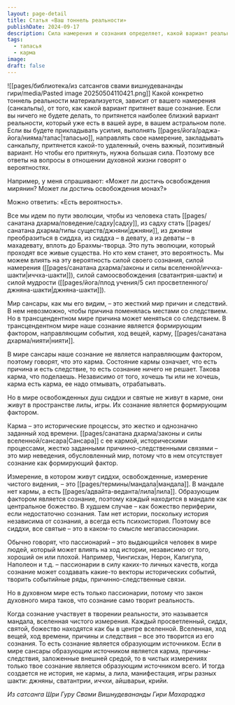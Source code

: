 ```yaml
---
layout: page-detail
title: Статья «Ваш тоннель реальности»
publishDate: 2024-09-17
description: Сила намерения и сознания определяет, какой вариант реальности материализуется – усилия и тапасья позволяют притянуть более высокий, позитивный путь. В сансаре доминирует карма и причинно-следственные связи, а в духовном измерении (мандале) сознание становится формирующим фактором, создавая лилу вместо кармы. Освобожденные души и сиддхи живут в мире, где их сознание творит реальность, а не подчиняется ей.
tags:
  - тапасья
  - карма
image: 
draft: false
---
```

![[pages/библиотека/из сатсангов свами вишнудевананды гири/media/Pasted image 20250504110421.png]]
Какой конкретно тоннель реальности материализуется, зависит от вашего намерения (санкальпы), от того, как какой вариант притянет ваше сознание. Если вы ничего не будете делать, то притянется наиболее близкий вариант реальности, который уже есть в вашей ауре, в вашем астральном поле. Если вы будете прикладывать усилия, выполнять [[pages/йога/раджа-йога/нияма/тапас|тапасью]], направлять свое намерение, закладывать санкальпу, притянется какой-то удаленный, очень важный, позитивный вариант. Но чтобы его притянуть, нужна большая сила. Поэтому все ответы на вопросы в отношении духовной жизни говорят о вероятностях.

 Например, у меня спрашивают: «Может ли достичь освобождения мирянин? Может ли достичь освобождения монах?»

 Можно ответить: «Есть вероятность».

 Все мы идем по пути эволюции, чтобы из человека стать [[pages/санатана дхарма/поведение/садху|садху]], из садху стать [[pages/санатана дхарма/типы существ/джняни|джняни]], из джняни преобразиться в сиддха, из сиддха – в девату, а из деваты – в махадевату, вплоть до Брахмы-творца. Это путь эволюции, который проходят все живые существа. Но кто кем станет, это вероятность. Мы можем влиять на эту вероятность силой своего сознания, силой намерения ([[pages/санатана дхарма/законы и силы вселенной/иччха-шакти|иччха-шакти]]), силой самоосвобождения (сватантрия-шакти) и силой мудрости ([[pages/йога/плод учения/5 сил просветленного/джняна-шакти|джняна-шакти]]). 

 Мир сансары, как мы его видим, – это жесткий мир причин и следствий. В нем невозможно, чтобы причина поменялась местами со следствием. Но в трансцендентном мире причина может меняться со следствием. В трансцендентном мире наше сознание является формирующим фактором, направляющим события, ход вещей, карму, [[pages/санатана дхарма/нияти|нияти]].

 В мире сансары наше сознание не является направляющим фактором, поэтому говорят, что это карма. Состояние кармы означает, что есть причина и есть следствие, то есть сознание ничего не решает. Такова карма, что поделаешь. Независимо от того, хочешь ты или не хочешь, карма есть карма, ее надо отмывать, отрабатывать.

 Но в мире освобожденных душ сиддхи и святые не живут в карме, они живут в пространстве лилы, игры. Их сознание является формирующим фактором.

 Карма – это исторические процессы, это жестко и однозначно заданный ход времени. [[pages/санатана дхарма/законы и силы вселенной/сансара|Сансара]] с ее кармой, историческими процессами, жестко заданными причинно-следственными связями – это мир неведения, обусловленный мир, потому что в нем отсутствует сознание как формирующий фактор.

 Измерение, в котором живут сиддхи, освобожденные, измерение чистого видения, – это [[pages/термины/мандала|мандала]]. В мандале нет кармы, а есть [[pages/адвайта-веданта/лила|лила]]. Образующим фактором является сознание, поэтому каждый находится в мандале как центральное божество. В худшем случае – как божество периферии, если недостаточно сознания. Там нет истории, поскольку история независима от сознания, а всегда есть психоистория. Поэтому все сиддхи, все святые – это в каком-то смысле мегапассионарии.

 Обычно говорят, что пассионарий – это выдающийся человек в мире людей, который может влиять на ход истории, независимо от того, хороший он или плохой. Например, Чингисхан, Нерон, Калигула, Наполеон и т.д. – пассионарии в силу каких-то личных качеств, когда сознание может создавать какие-то векторы исторических событий, творить событийные ряды, причинно-следственные связи.

 Но в духовном мире есть только пассионарии, потому что закон духовного мира таков, что сознание само творит реальность. 

 Когда сознание участвует в творении реальности, это называется мандала, вселенная чистого измерения. Каждый просветленный, сиддх, святой, божество находятся как бы в центре вселенной. Вселенная, ход вещей, ход времени, причины и следствия – все это творится из его сознания. То есть сознание является образующим источником. Если в мире сансары образующим источником является карма, причины-следствия, заложенные внешней средой, то в чистых измерениях только твое сознание является образующим источником всего. И тогда создается не история, не кармы, а лила, манифестация, игры разных шакти: джняны, сватантрии, иччхи, айшварьи, крийи.

 *Из сатсанга Шри Гуру Свами Вишнудевананды Гири Махараджа*